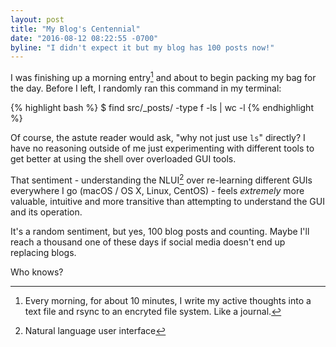 ```yaml
---
layout: post
title: "My Blog's Centennial"
date: "2016-08-12 08:22:55 -0700"
byline: "I didn't expect it but my blog has 100 posts now!"
---
```


I was finishing up a morning entry[^1] and about to begin packing my bag for the
day. Before I left, I randomly ran this command in my terminal:

{% highlight bash %}
$ find src/_posts/ -type f -ls | wc -l
{% endhighlight %}

Of course, the astute reader would ask, "why not just use `ls`" directly? I have
no reasoning outside of me just experimenting with different tools to get better
at using the shell over overloaded GUI tools.

That sentiment - understanding the NLUI[^2] over re-learning different GUIs
everywhere I go (macOS / OS X, Linux, CentOS) - feels _extremely_ more valuable,
intuitive and more transitive than attempting to understand the GUI and its
operation. 

It's a random sentiment, but yes, 100 blog posts and counting. Maybe I'll reach
a thousand one of these days if social media doesn't end up replacing blogs.

Who knows?


[^1]: Every morning, for about 10 minutes, I write my active thoughts into a text file and rsync to an encryted file system. Like a journal.
[^2]: Natural language user interface
